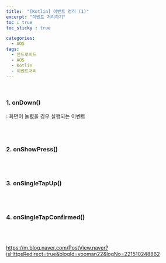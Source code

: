 ```yaml
---
title:  "[Kotlin] 이벤트 정리 (1)"
excerpt: "이벤트 처리하기"
toc : true
toc_sticky : true

categories:
  - AOS
tags: 
  - 안드로이드 
  - AOS
  - Kotlin
  - 이벤트처리
---
```


<br/>


### 1. onDown()

 : 화면이 눌렸을 경우 실행되는 이벤트

<br/><br/>


### 2. onShowPress()


<br/><br/>


### 3. onSingleTapUp()



<br/><br/>

### 4. onSingleTapConfirmed()



<br/><br/>


https://m.blog.naver.com/PostView.naver?isHttpsRedirect=true&blogId=yooman22&logNo=221510248862